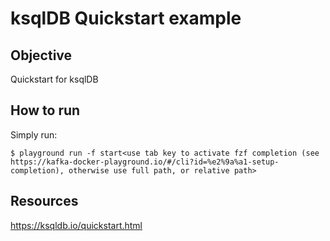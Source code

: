 # ksqlDB Quickstart example

## Objective

Quickstart for ksqlDB

## How to run

Simply run:

```
$ playground run -f start<use tab key to activate fzf completion (see https://kafka-docker-playground.io/#/cli?id=%e2%9a%a1-setup-completion), otherwise use full path, or relative path>
```

## Resources
https://ksqldb.io/quickstart.html
